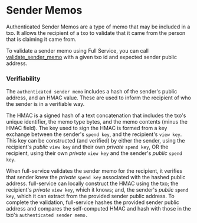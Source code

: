 # Sender Memos

Authenticated Sender Memos are a type of memo that may be included in a txo. It allows the recipient of a txo to validate that it came from the person that is claiming it came from.&#x20;

To validate a sender memo using Full Service, you can call [validate\_sender\_memo](../api-endpoints/v2/transaction/txo/memo/validate-sender-memo.md) with a given txo id and expected sender public address.

### Verifiability

The `authenticated sender memo` includes a hash of the sender's public address, and an HMAC value. These are used to inform the recipient of who the sender is in a verifiable way.

The HMAC is a signed hash of a text concatenation that includes the txo's unique identifier, the memo type bytes, and the memo contents (minus the HMAC field).  The key used to sign the HMAC is formed from a key exchange between the sender's `spend key`, and the recipient's `view key`. This key can be constructed (and verified) by either the sender, using the recipient's _public_ `view key` and their own _private_ `spend key`, OR the recipient, using their own _private_ `view key` and the sender's _public_ `spend key`.

When full-service validates the sender memo for the recipient, it verifies that sender knew the _private_ `spend key` associated with the hashed public address. full-service can locally construct the HMAC using the txo; the recipient's _private_ `view key`, which it knows; and, the sender's _public_ `spend key`, which it can extract from the provided sender public address. To complete the validation, full-service hashes the provided sender public address and compares the self-computed HMAC and hash with those in the txo's `authenticated sender memo.`
